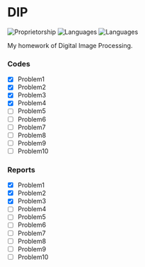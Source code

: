 # DIP
![Proprietorship](https://img.shields.io/badge/Proprietorship-Private-orange.svg)
![Languages](https://img.shields.io/badge/Languages-Matlab-blue.svg)
![Languages](https://img.shields.io/badge/Languages-Tex-blue.svg)

My homework of Digital Image Processing.
### Codes

- [x] Problem1
- [x] Problem2
- [x] Problem3
- [x] Problem4
- [ ] Problem5
- [ ] Problem6
- [ ] Problem7
- [ ] Problem8
- [ ] Problem9
- [ ] Problem10

### Reports
- [x] Problem1
- [x] Problem2
- [x] Problem3
- [ ] Problem4
- [ ] Problem5
- [ ] Problem6
- [ ] Problem7
- [ ] Problem8
- [ ] Problem9
- [ ] Problem10
